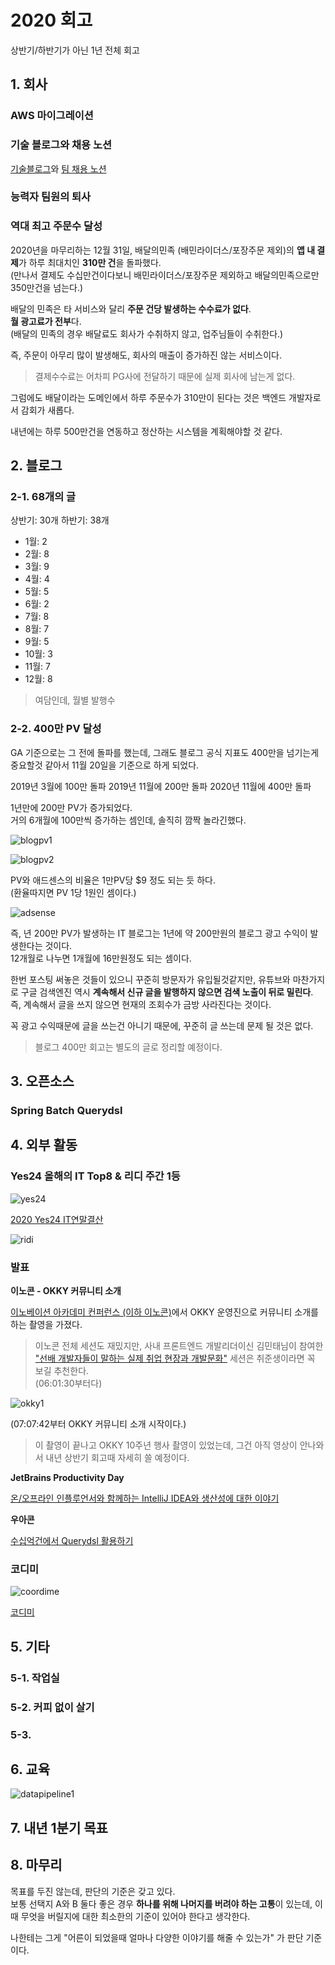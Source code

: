 # 2020 회고

상반기/하반기가 아닌 1년 전체 회고

## 1. 회사


### AWS 마이그레이션

### 기술 블로그와 채용 노션

[기술블로그](https://woowabros.github.io/experience/2020/02/05/springbatch-querydsl.html)와 [팀 채용 노션](https://www.notion.so/jojoldu/5badc2ba03904832bce8fdf3dc4a407b)

### 능력자 팀원의 퇴사


### 역대 최고 주문수 달성

2020년을 마무리하는 12월 31일, 배달의민족 (배민라이더스/포장주문 제외)의 **앱 내 결제**가 하루 최대치인 **310만 건**을 돌파했다.  
(만나서 결제도 수십만건이다보니 배민라이더스/포장주문 제외하고 배달의민족으로만 350만건을 넘는다.)  
  
배달의 민족은 타 서비스와 달리 **주문 건당 발생하는 수수료가 없다**.  
**월 광고료가 전부**다.  
(배달의 민족의 경우 배달료도 회사가 수취하지 않고, 업주님들이 수취한다.)  
  
즉, 주문이 아무리 많이 발생해도, 회사의 매출이 증가하진 않는 서비스이다.

> 결제수수료는 어차피 PG사에 전달하기 때문에 실제 회사에 남는게 없다.

그럼에도 배달이라는 도메인에서 하루 주문수가 310만이 된다는 것은 백엔드 개발자로서 감회가 새롭다.  
  
내년에는 하루 500만건을 연동하고 정산하는 시스템을 계획해야할 것 같다.

## 2. 블로그

### 2-1. 68개의 글

상반기: 30개
하반기: 38개

* 1월: 2
* 2월: 8
* 3월: 9
* 4월: 4
* 5월: 5
* 6월: 2
* 7월: 8
* 8월: 7
* 9월: 5
* 10월: 3
* 11월: 7
* 12월: 8

> 여담인데, 월별 발행수
 
### 2-2. 400만 PV 달성

GA 기준으로는 그 전에 돌파를 했는데, 그래도 블로그 공식 지표도 400만을 넘기는게 중요할것 같아서 11월 20일을 기준으로 하게 되었다.  
  
2019년 3월에 100만 돌파
2019년 11월에 200만 돌파
2020년 11월에 400만 돌파

1년만에 200만 PV가 증가되었다.  
거의 6개월에 100만씩 증가하는 셈인데, 솔직히 깜짝 놀라긴했다.  


![blogpv1](./images/blogpv1.png)

![blogpv2](./images/blogpv2.png)

PV와 애드센스의 비율은 1만PV당 $9 정도 되는 듯 하다.  
(환율따지면 PV 1당 1원인 셈이다.)

![adsense](./images/adsense.png)

즉, 년 200만 PV가 발생하는 IT 블로그는 1년에 약 200만원의 블로그 광고 수익이 발생한다는 것이다.  
12개월로 나누면 1개월에 16만원정도 되는 셈이다.  
  
한번 포스팅 써놓은 것들이 있으니 꾸준히 방문자가 유입될것같지만, 유튜브와 마찬가지로 구글 검색엔진 역시 **계속해서 신규 글을 발행하지 않으면 검색 노출이 뒤로 밀린다**.  
즉, 계속해서 글을 쓰지 않으면 현재의 조회수가 금방 사라진다는 것이다.  

꼭 광고 수익때문에 글을 쓰는건 아니기 때문에, 꾸준히 글 쓰는데 문제 될 것은 없다. 

> 블로그 400만 회고는 별도의 글로 정리할 예정이다.

## 3. 오픈소스

### Spring Batch Querydsl

[](https://github.com/jojoldu/spring-batch-querydsl)

## 4. 외부 활동

### Yes24 올해의 IT Top8 & 리디 주간 1등

![yes24](./images/yes24.jpeg)

[2020 Yes24 IT연말결산](http://www.yes24.com/campaign/01_book/yesPresent/yesPresent.aspx?EventNo=193729&CategoryNumber=001)

![ridi](./images/ridi.png)

### 발표

**이노콘 - OKKY 커뮤니티 소개**

[이노베이션 아카데미 컨퍼런스 (이하 이노콘)](https://youtu.be/Tp9w7TatzJQ?list=PLdaJq4f37m1p-0EEXIO7JDb3xXhlluWC4&t=25662)에서 OKKY 운영진으로 커뮤니티 소개를 하는 촬영을 가졌다.

> 이노콘 전체 세션도 재밌지만, 사내 프론트엔드 개발리더이신 김민태님이 참여한 ["선배 개발자들이 말하는 실제 취업 현장과 개발문화"](https://www.youtube.com/watch?v=Tp9w7TatzJQ&list=PLdaJq4f37m1p-0EEXIO7JDb3xXhlluWC4&index=1) 세션은 취준생이라면 꼭 보길 추천한다.  
> (06:01:30부터다)

![okky1](./images/okky1.png)

(07:07:42부터 OKKY 커뮤니티 소개 시작이다.)

> 이 촬영이 끝나고 OKKY 10주년 행사 촬영이 있었는데, 그건 아직 영상이 안나와서 내년 상반기 회고때 자세히 쓸 예정이다.

**JetBrains Productivity Day**

[온/오프라인 인플루언서와 함께하는 IntelliJ IDEA와 생산성에 대한 이야기](https://www.youtube.com/watch?v=FCa4bTUowTY)

**우아콘**

[수십억건에서 Querydsl 활용하기](https://www.youtube.com/watch?v=zMAX7g6rO_Y)

### 코디미

![coordime](./images/coordime.png)

[코디미](https://www.coordime.com/)

## 5. 기타

### 5-1. 작업실

### 5-2. 커피 없이 살기


### 5-3. 


## 6. 교육

![datapipeline1](./images/datapipeline1.png)

## 7. 내년 1분기 목표

## 8. 마무리

목표를 두진 않는데, 판단의 기준은 갖고 있다.  
보통 선택지 A와 B 둘다 좋은 경우 **하나를 위해 나머지를 버려야 하는 고통**이 있는데, 이때 무엇을 버릴지에 대한 최소한의 기준이 있어야 한다고 생각한다.  
  
나한테는 그게 "어른이 되었을때 얼마나 다양한 이야기를 해줄 수 있는가" 가 판단 기준이다.  
